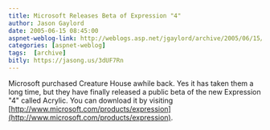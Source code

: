 ```yaml
---
title: Microsoft Releases Beta of Expression "4"
author: Jason Gaylord
date: 2005-06-15 08:45:00
aspnet-weblog-link: http://weblogs.asp.net/jgaylord/archive/2005/06/15/412812.aspx
categories: [aspnet-weblog]
tags:  [archive]
bitly: https://jasong.us/3dUF7Rn
---
```


Microsoft purchased Creature House awhile back. Yes it has taken them a long time, but they have finally released a public beta of the new Expression "4" called Acrylic. You can download it by visiting [http://www.microsoft.com/products/expression](http://www.microsoft.com/products/expression).